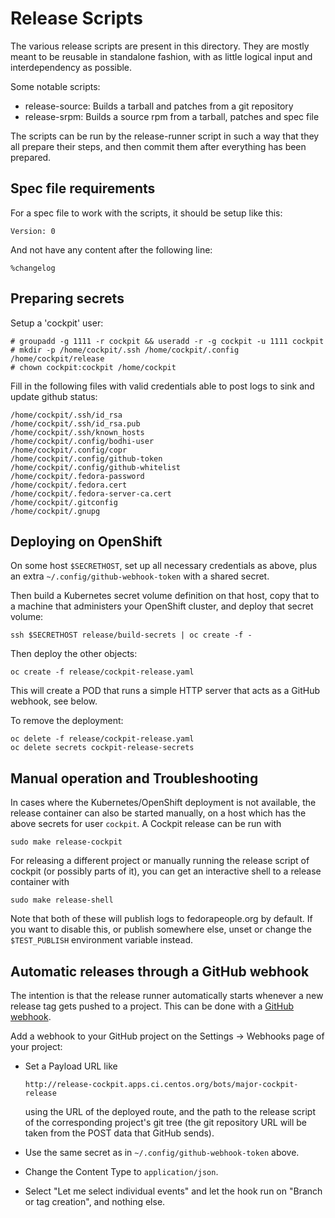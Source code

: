 # Release Scripts

The various release scripts are present in this directory. They are mostly
meant to be reusable in standalone fashion, with as little logical input
and interdependency as possible.

Some notable scripts:

 * release-source: Builds a tarball and patches from a git repository
 * release-srpm: Builds a source rpm from a tarball, patches and spec file

The scripts can be run by the release-runner script in such a way that
they all prepare their steps, and then commit them after everything has
been prepared.

## Spec file requirements

For a spec file to work with the scripts, it should be setup like this:

    Version: 0

And not have any content after the following line:

    %changelog

## Preparing secrets

Setup a 'cockpit' user:

    # groupadd -g 1111 -r cockpit && useradd -r -g cockpit -u 1111 cockpit
    # mkdir -p /home/cockpit/.ssh /home/cockpit/.config /home/cockpit/release
    # chown cockpit:cockpit /home/cockpit

Fill in the following files with valid credentials able to post logs to sink and
update github status:

    /home/cockpit/.ssh/id_rsa
    /home/cockpit/.ssh/id_rsa.pub
    /home/cockpit/.ssh/known_hosts
    /home/cockpit/.config/bodhi-user
    /home/cockpit/.config/copr
    /home/cockpit/.config/github-token
    /home/cockpit/.config/github-whitelist
    /home/cockpit/.fedora-password
    /home/cockpit/.fedora.cert
    /home/cockpit/.fedora-server-ca.cert
    /home/cockpit/.gitconfig
    /home/cockpit/.gnupg

## Deploying on OpenShift

On some host `$SECRETHOST`, set up all necessary credentials as above, plus an
extra `~/.config/github-webhook-token` with a shared secret.

Then build a Kubernetes secret volume definition on that host, copy that to a
machine that administers your OpenShift cluster, and deploy that secret volume:

    ssh $SECRETHOST release/build-secrets | oc create -f -

Then deploy the other objects:

    oc create -f release/cockpit-release.yaml

This will create a POD that runs a simple HTTP server that acts as a GitHub
webhook, see below.

To remove the deployment:

    oc delete -f release/cockpit-release.yaml
    oc delete secrets cockpit-release-secrets

## Manual operation and Troubleshooting

In cases where the Kubernetes/OpenShift deployment is not available, the
release container can also be started manually, on a host which has the above
secrets for user `cockpit`. A Cockpit release can be run with

    sudo make release-cockpit

For releasing a different project or manually running the release script of
cockpit (or possibly parts of it), you can get an interactive shell to a
release container with

    sudo make release-shell

Note that both of these will publish logs to fedorapeople.org by default. If
you want to disable this, or publish somewhere else, unset or change the
`$TEST_PUBLISH` environment variable instead.

## Automatic releases through a GitHub webhook

The intention is that the release runner automatically starts whenever a new
release tag gets pushed to a project. This can be done with a
[GitHub webhook](https://developer.github.com/webhooks/).

Add a webhook to your GitHub project on the Settings → Webhooks page of your project:

 * Set a Payload URL like

       http://release-cockpit.apps.ci.centos.org/bots/major-cockpit-release

   using the URL of the deployed route, and the path to the release script of
   the corresponding project's git tree (the git repository URL will be taken
   from the POST data that GitHub sends).

 * Use the same secret as in `~/.config/github-webhook-token` above.

 * Change the Content Type to `application/json`.

 * Select "Let me select individual events" and let the hook run on "Branch or
   tag creation", and nothing else.
